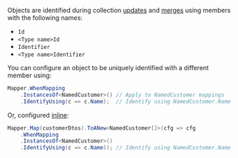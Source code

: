 Objects are identified during collection [updates](/Performing-Updates) and [merges](/Performing-Merges) using members with the following names:

* `Id`
* `<Type name>Id`
* `Identifier`
* `<Type name>Identifier`

You can configure an object to be uniquely identified with a different member using:

```cs
Mapper.WhenMapping
    .InstancesOf<NamedCustomer>() // Apply to NamedCustomer mappings
    .IdentifyUsing(c => c.Name);  // Identify using NamedCustomer.Name
```

Or, configured [inline](/configuration/Inline):

```cs
Mapper.Map(customerDtos).ToANew<NamedCustomer[]>(cfg => cfg
    .WhenMapping
    .InstancesOf<NamedCustomer>()
    .IdentifyUsing(c => c.Name)); // Identify using NamedCustomer.Name
```